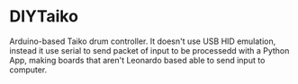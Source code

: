 # DIYTaiko
Arduino-based Taiko drum controller.
It doesn't use USB HID emulation, instead it use serial to send packet of input to be processedd with a Python App, making boards that aren't Leonardo based able to send input to computer.

